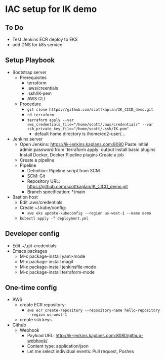 # IAC setup for IK demo

## To Do
- Test Jenkins ECR deploy to EKS
- add DNS for k8s service

## Setup Playbook
- Bootstrap server
  - Prerequisites
    - terraform
    - .aws/creentials
    - .ssh/IK-pem
    - AWS CLI
  - Procedure
    -  `git clone https://github.com/scottkaplan/IK_CICD_demo.git`
    -  `cd terraform`
    -  `terraform apply --var aws_credentials_file="/home/scott/.aws/credentials" --var ssh_private_key_file="/home/scott/.ssh/IK.pem"`
       - default home directory is /home/ec2-user/...
- Jenkins server
  -   Open Jenkins: https://ik-jenkins.kaplans.com:8080
  Paste initial admin password from 'terraform apply' output
  Install basic plugins
  Install Docker, Docker Pipeline plugins
  Create a job
  - Create a pipeline
  - Pipeline
    - Definition: Pipeline script from SCM
    - SCM: Git
    - Repository URL: https://github.com/scottkaplan/IK_CICD_demo.git
    - Branch specification: */main
- Bastion host
  - Edit .aws/credentials
  - Create ~/.kube/config:
    - `aws eks update-kubeconfig --region us-west-1 --name demo`
  - `kubectl apply -f deployment.yml`

## Developer config

- Edit ~/.git-credentials
- Emacs packages
  - M-x package-install yaml-mode
  - M-x package-install magit
  - M-x package-install jenkinsfile-mode
  - M-x package-install terraform-mode

## One-time config

- AWS
  - create ECR repository:
    - `aws ecr create-repository --repository-name hello-repository --region us-west-1`
  - create ssh keys
- Github
  - Webhook
    - Payload URL: http://ik-jenkins.kaplans.com:8080/github-webhook/
    - Content type: application/json
    - Let me select individual events: Pull request, Pushes

